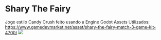 # Shary The Fairy
Jogo estilo Candy Crush feito usando a Engine Godot
Assets Utilizados: https://www.gamedevmarket.net/asset/shary-the-fairy-match-3-game-kit-4700/
<img src="https://cdn.gamedevmarket.net/wp-content/uploads/20191203201946/7bee48ae69f047ea66a78cc181000a62a43fbe53.jpg">
